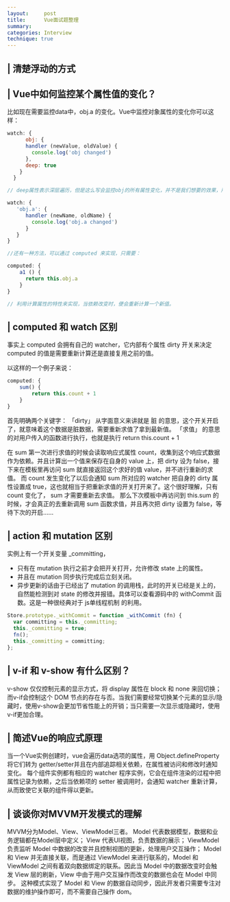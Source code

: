 ```yaml
---
layout:     post
title:      Vue面试题整理
summary:
categories: Interview
technique: true
---
```


## | 清楚浮动的方式

## | Vue中如何监控某个属性值的变化？

比如现在需要监控data中，obj.a 的变化。Vue中监控对象属性的变化你可以这样：

```javascript
watch: {
      obj: {
      handler (newValue, oldValue) {
        console.log('obj changed')
      },
      deep: true
    }
  }

// deep属性表示深层遍历，但是这么写会监控obj的所有属性变化，并不是我们想要的效果，所以做点修改：

watch: {
   'obj.a': {
      handler (newName, oldName) {
        console.log('obj.a changed')
      }
   }
}

//还有一种方法，可以通过 computed 来实现，只需要：

computed: {
    a1 () {
      return this.obj.a
    }
}

// 利用计算属性的特性来实现，当依赖改变时，便会重新计算一个新值。
```


## | computed 和 watch 区别

事实上 computed 会拥有自己的 watcher，它内部有个属性 dirty 开关来决定 computed 的值是需要重新计算还是直接复用之前的值。

以这样的一个例子来说：

```javascript
computed: {
    sum() {
        return this.count + 1
    }
}
```
首先明确两个关键字：
「dirty」 从字面意义来讲就是 脏 的意思，这个开关开启了，就意味着这个数据是脏数据，需要重新求值了拿到最新值。
「求值」 的意思的对用户传入的函数进行执行，也就是执行 return this.count + 1

在 sum 第一次进行求值的时候会读取响应式属性 count，收集到这个响应式数据作为依赖。并且计算出一个值来保存在自身的 value 上，把 dirty 设为 false，接下来在模板里再访问 sum 就直接返回这个求好的值 value，并不进行重新的求值。
而 count 发生变化了以后会通知 sum 所对应的 watcher 把自身的 dirty 属性设置成 true，这也就相当于把重新求值的开关打开来了。这个很好理解，只有 count 变化了， sum 才需要重新去求值。
那么下次模板中再访问到 this.sum 的时候，才会真正的去重新调用 sum 函数求值，并且再次把 dirty 设置为 false，等待下次的开启……

## | action 和 mutation 区别

实例上有一个开关变量 _committing，

- 只有在 mutation 执行之前才会把开关打开，允许修改 state 上的属性。
- 并且在 mutation 同步执行完成后立刻关闭。
- 异步更新的话由于已经出了 mutation 的调用栈，此时的开关已经是关上的，自然能检测到对 state 的修改并报错。具体可以查看源码中的 withCommit 函数。这是一种很经典对于 js单线程机制 的利用。
```javascript
Store.prototype._withCommit = function _withCommit (fn) {
  var committing = this._committing;
  this._committing = true;
  fn();
  this._committing = committing;
};
```

## | v-if 和 v-show 有什么区别？

v-show 仅仅控制元素的显示方式，将 display 属性在 block 和 none 来回切换；而v-if会控制这个 DOM 节点的存在与否。当我们需要经常切换某个元素的显示/隐藏时，使用v-show会更加节省性能上的开销；当只需要一次显示或隐藏时，使用v-if更加合理。

## | 简述Vue的响应式原理
当一个Vue实例创建时，vue会遍历data选项的属性，用 Object.defineProperty 将它们转为 getter/setter并且在内部追踪相关依赖，在属性被访问和修改时通知变化。
每个组件实例都有相应的 watcher 程序实例，它会在组件渲染的过程中把属性记录为依赖，之后当依赖项的 setter 被调用时，会通知 watcher 重新计算，从而致使它关联的组件得以更新。

## | 谈谈你对MVVM开发模式的理解

MVVM分为Model、View、ViewModel三者。
Model 代表数据模型，数据和业务逻辑都在Model层中定义；
View 代表UI视图，负责数据的展示；
ViewModel 负责监听 Model 中数据的改变并且控制视图的更新，处理用户交互操作；
Model 和 View 并无直接关联，而是通过 ViewModel 来进行联系的，Model 和 ViewModel 之间有着双向数据绑定的联系。因此当 Model 中的数据改变时会触发 View 层的刷新，View 中由于用户交互操作而改变的数据也会在 Model 中同步。
这种模式实现了 Model 和 View 的数据自动同步，因此开发者只需要专注对数据的维护操作即可，而不需要自己操作 dom。
